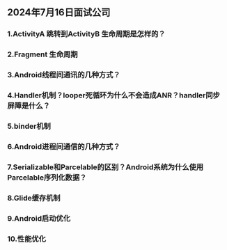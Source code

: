 ## 2024年7月16日面试公司

### 1.ActivityA 跳转到ActivityB 生命周期是怎样的？

### 2.Fragment 生命周期

### 3.Android线程间通讯的几种方式？

### 4.Handler机制？looper死循环为什么不会造成ANR？handler同步屏障是什么？

### 5.binder机制

### 6.Android进程间通信的几种方式？

### 7.Serializable和Parcelable的区别？Android系统为什么使用Parcelable序列化数据？

### 8.Glide缓存机制

### 9.Android启动优化

### 10.性能优化

